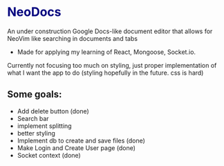 # <span style="color:navy"> NeoDocs </span>
An under construction Google Docs-like document editor that allows for NeoVim like searching in documents and tabs

* Made for applying my learning of React, Mongoose, Socket.io.

Currently not focusing too much on styling, just proper implementation of what I want the app to do (styling hopefully in the future. css is hard)

## Some goals:

* Add delete button (done)
* Search bar
* implement splitting
* better styling
* Implement db to create and save files (done)
* Make Login and Create User page (done)
* Socket context (done)
